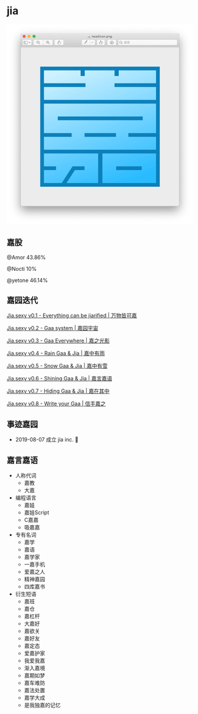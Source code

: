 # jia

![badge](./badge/v0.2.png)

## 嘉股

@Amor 43.86%

@Nocti 10%

@yetone 46.14%

## 嘉园迭代

[Jia.sexy v0.1 - Everything can be jiarified | 万物皆可嘉](http://jia.sexy/v0.1.html)

[Jia.sexy v0.2 - Gaa system | 嘉园宇宙](http://jia.sexy/v0.2.html)

[Jia.sexy v0.3 - Gaa Everywhere | 嘉之光影](http://jia.sexy/v0.3.html)

[Jia.sexy v0.4 - Rain Gaa & Jia | 嘉中有雨](http://jia.sexy/v0.4.html)

[Jia.sexy v0.5 - Snow Gaa & Jia | 嘉中有雪](http://jia.sexy/v0.5.html)

[Jia.sexy v0.6 - Shining Gaa & Jia | 嘉言嘉语](http://jia.sexy/v0.6.html)

[Jia.sexy v0.7 - Hiding Gaa & Jia | 嘉在其中](http://jia.sexy/v0.7.html)

[Jia.sexy v0.8 - Write your Gaa | 信手嘉之](http://jia.sexy/index.html?v=0.8)

## 事迹嘉园

* 2019-08-07 成立 jia inc. 🎉

## 嘉言嘉语

* 人称代词
  * 嘉教
  * 大嘉
* 编程语言
  * 嘉娃
  * 嘉娃Script
  * C嘉嘉
  * 吸嘉嘉
* 专有名词
  * 嘉学
  * 嘉语
  * 嘉学家
  * 一嘉手机
  * 爱嘉之人
  * 精神嘉园
  * 四库嘉书
* 衍生短语
  * 嘉班
  * 嘉仓
  * 嘉杠杆
  * 大嘉好
  * 嘉欲关
  * 嘉好友  
  * 嘉定态
  * 爱嘉护家
  * 我爱我嘉
  * 渐入嘉境
  * 嘉期如梦
  * 嘉车难防
  * 嘉法处置
  * 嘉学大成
  * 是我独嘉的记忆
